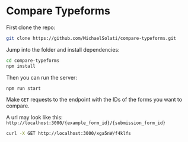# Compare Typeforms

First clone the repo:

```bash
git clone https://github.com/MichaelSolati/compare-typeforms.git
```

Jump into the folder and install dependencies:

```bash
cd compare-typeforms
npm install
```

Then you can run the server:

```bash
npm run start
```

Make `GET` requests to the endpoint with the IDs of the forms you want to compare.

A url may look like this: `http://localhost:3000/{example_form_id}/{submission_form_id}`

```bash
curl -X GET http://localhost:3000/xga5nW/f4klfs
```